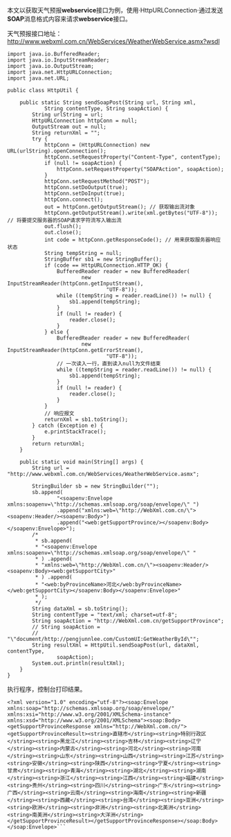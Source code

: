 本文以获取天气预报**webservice**接口为例，使用·HttpURLConnection·通过发送**SOAP**消息格式内容来请求**webservice**接口。

天气预报接口地址：<http://www.webxml.com.cn/WebServices/WeatherWebService.asmx?wsdl> 

	import java.io.BufferedReader;
	import java.io.InputStreamReader;
	import java.io.OutputStream;
	import java.net.HttpURLConnection;
	import java.net.URL;
	 
	public class HttpUtil {
	 
		public static String sendSoapPost(String url, String xml,
				String contentType, String soapAction) {
			String urlString = url;
			HttpURLConnection httpConn = null;
			OutputStream out = null;
			String returnXml = "";
			try {
				httpConn = (HttpURLConnection) new URL(urlString).openConnection();
				httpConn.setRequestProperty("Content-Type", contentType);
				if (null != soapAction) {
					httpConn.setRequestProperty("SOAPAction", soapAction);
				}
				httpConn.setRequestMethod("POST");
				httpConn.setDoOutput(true);
				httpConn.setDoInput(true);
				httpConn.connect();
				out = httpConn.getOutputStream(); // 获取输出流对象
				httpConn.getOutputStream().write(xml.getBytes("UTF-8")); // 将要提交服务器的SOAP请求字符流写入输出流
				out.flush();
				out.close();
				int code = httpConn.getResponseCode(); // 用来获取服务器响应状态
				String tempString = null;
				StringBuffer sb1 = new StringBuffer();
				if (code == HttpURLConnection.HTTP_OK) {
					BufferedReader reader = new BufferedReader(
							new InputStreamReader(httpConn.getInputStream(),
									"UTF-8"));
					while ((tempString = reader.readLine()) != null) {
						sb1.append(tempString);
					}
					if (null != reader) {
						reader.close();
					}
				} else {
					BufferedReader reader = new BufferedReader(
							new InputStreamReader(httpConn.getErrorStream(),
									"UTF-8"));
					// 一次读入一行，直到读入null为文件结束
					while ((tempString = reader.readLine()) != null) {
						sb1.append(tempString);
					}
					if (null != reader) {
						reader.close();
					}
				}
				// 响应报文
				returnXml = sb1.toString();
			} catch (Exception e) {
				e.printStackTrace();
			}
			return returnXml;
		}
	 
		public static void main(String[] args) {
			String url = "http://www.webxml.com.cn/WebServices/WeatherWebService.asmx";
	 
			StringBuilder sb = new StringBuilder("");
			sb.append(
					"<soapenv:Envelope xmlns:soapenv=\"http://schemas.xmlsoap.org/soap/envelope/\" ")
					.append("xmlns:web=\"http://WebXml.com.cn/\"><soapenv:Header/><soapenv:Body>")
					.append("<web:getSupportProvince/></soapenv:Body></soapenv:Envelope>");
			/*
			 * sb.append(
			 * "<soapenv:Envelope xmlns:soapenv=\"http://schemas.xmlsoap.org/soap/envelope/\" "
			 * ) .append(
			 * "xmlns:web=\"http://WebXml.com.cn/\"><soapenv:Header/><soapenv:Body><web:getSupportCity>"
			 * ) .append(
			 * "<web:byProvinceName>河北</web:byProvinceName></web:getSupportCity></soapenv:Body></soapenv:Envelope>"
			 * );
			 */
			String dataXml = sb.toString();
			String contentType = "text/xml; charset=utf-8";
			String soapAction = "http://WebXml.com.cn/getSupportProvince";
			// String soapAction =
			// "\"document/http://pengjunnlee.com/CustomUI:GetWeatherById\"";
			String resultXml = HttpUtil.sendSoapPost(url, dataXml, contentType,
					soapAction);
			System.out.println(resultXml);
		}
	}

执行程序，控制台打印结果。

```
<?xml version="1.0" encoding="utf-8"?><soap:Envelope xmlns:soap="http://schemas.xmlsoap.org/soap/envelope/" xmlns:xsi="http://www.w3.org/2001/XMLSchema-instance" xmlns:xsd="http://www.w3.org/2001/XMLSchema"><soap:Body><getSupportProvinceResponse xmlns="http://WebXml.com.cn/"><getSupportProvinceResult><string>直辖市</string><string>特别行政区</string><string>黑龙江</string><string>吉林</string><string>辽宁</string><string>内蒙古</string><string>河北</string><string>河南</string><string>山东</string><string>山西</string><string>江苏</string><string>安徽</string><string>陕西</string><string>宁夏</string><string>甘肃</string><string>青海</string><string>湖北</string><string>湖南</string><string>浙江</string><string>江西</string><string>福建</string><string>贵州</string><string>四川</string><string>广东</string><string>广西</string><string>云南</string><string>海南</string><string>新疆</string><string>西藏</string><string>台湾</string><string>亚洲</string><string>欧洲</string><string>非洲</string><string>北美洲</string><string>南美洲</string><string>大洋洲</string></getSupportProvinceResult></getSupportProvinceResponse></soap:Body></soap:Envelope>```